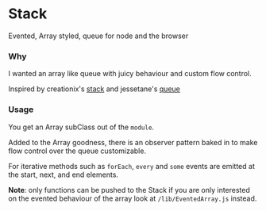 # Stack

 Evented, Array styled, queue for node and the browser

### Why
  I wanted an array like queue with juicy behaviour and custom flow control.

  Inspired by creationix's [stack](https://www.npmjs.org/package/stack)
  and jessetane's [queue](https://www.npmjs.org/package/queue)

### Usage
  You get an Array subClass out of the `module`.

  Added to the Array goodness, there is an observer pattern baked in to make
  flow control over the queue customizable.

  For iterative methods such as `forEach`, `every` and `some` events are emitted
  at the start, next, and end elements.

  <b>Note</b>: only functions can be pushed to the Stack if you are only interested
  on the evented behaviour of the array look at `/lib/EventedArray.js` instead.